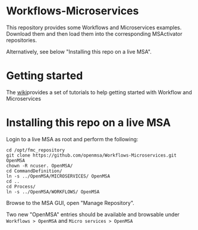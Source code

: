 # Workflows-Microservices
This repository provides some Workflows and Microservices examples.
Download them and then load them into the corresponding MSActivator repositories. 

Alternatively, see below "Installing this repo on a live MSA".


# Getting started
The [wiki](https://github.com/ubiqube/Workflows-Microservices/wiki)provides a set of tutorials to help getting started with Workflow and Microservices


Installing this repo on a live MSA
==================================

Login to a live MSA as root and perform the following:

	cd /opt/fmc_repository
	git clone https://github.com/openmsa/Workflows-Microservices.git OpenMSA
	chown -R ncuser. OpenMSA/
	cd CommandDefinition/
	ln -s ../OpenMSA/MICROSERVICES/ OpenMSA
	cd ..
	cd Process/
	ln -s ../OpenMSA/WORKFLOWS/ OpenMSA


Browse to the MSA GUI, open "Manage Repository".

Two new "OpenMSA" entries should be available and browsable
under `Workflows > OpenMSA`  and `Micro services > OpenMSA`
